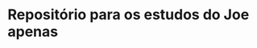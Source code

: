 #####							#####
#							    #
#	Repositório para os estudos do Joe apenas	    #
#							    #
#							    #
#####							#####
